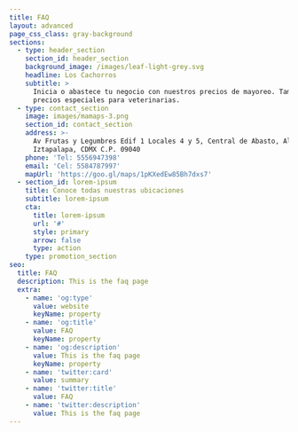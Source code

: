```yaml
---
title: FAQ
layout: advanced
page_css_class: gray-background
sections:
  - type: header_section
    section_id: header_section
    background_image: /images/leaf-light-grey.svg
    headline: Los Cachorros
    subtitle: >
      Inicia o abastece tu negocio con nuestros precios de mayoreo. También
      precios especiales para veterinarias.
  - type: contact_section
    image: images/mamaps-3.png
    section_id: contact_section
    address: >-
      Av Frutas y Legumbres Edif 1 Locales 4 y 5, Central de Abasto, Alc.
      Iztapalapa, CDMX C.P. 09040
    phone: 'Tel: 5556947398'
    email: 'Cel: 5584787997'
    mapUrl: 'https://goo.gl/maps/1pKXedEw85Bh7dxs7'
  - section_id: lorem-ipsum
    title: Conoce todas nuestras ubicaciones
    subtitle: lorem-ipsum
    cta:
      title: lorem-ipsum
      url: '#'
      style: primary
      arrow: false
      type: action
    type: promotion_section
seo:
  title: FAQ
  description: This is the faq page
  extra:
    - name: 'og:type'
      value: website
      keyName: property
    - name: 'og:title'
      value: FAQ
      keyName: property
    - name: 'og:description'
      value: This is the faq page
      keyName: property
    - name: 'twitter:card'
      value: summary
    - name: 'twitter:title'
      value: FAQ
    - name: 'twitter:description'
      value: This is the faq page
---
```

